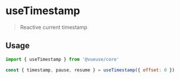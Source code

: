 # useTimestamp

> Reactive current timestamp

## Usage

```js
import { useTimestamp } from '@vueuse/core'

const { timestamp, pause, resume } = useTimestamp({ offset: 0 })
```
